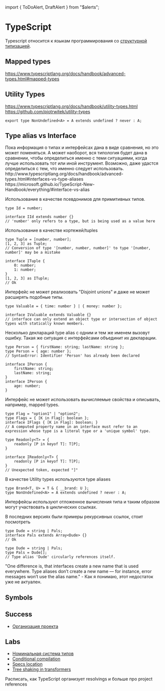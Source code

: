 import { ToDoAlert, DraftAlert } from "\$alerts";

<DraftAlert />

# TypeScript

Typescript относится к языкам программирования со [структурной типизацией](/ru/wiki/types).

## Mapped types

<ToDoAlert>https://www.typescriptlang.org/docs/handbook/advanced-types.html#mapped-types</ToDoAlert>

## Utility Types

<ToDoAlert>https://www.typescriptlang.org/docs/handbook/utility-types.html</ToDoAlert>
<ToDoAlert>https://github.com/piotrwitek/utility-types</ToDoAlert>

```tsx
export type NonUndefined<A> = A extends undefined ? never : A;
```

## Type alias vs Interface

<ToDoAlert>
	Пока информация о типах и интерфейсах дана в виде сравнения, но это может поменяться. А может
	наоборот, вся типология будет дана в сравнении, чтобы определиться именно с теми ситуациями,
	когда лучше использовать тот или иной инструмент. Возможно, даже удастся определиться с тем, что
	именно следует использовать.
</ToDoAlert>

<ToDoAlert>
	http://www.typescriptlang.org/docs/handbook/advanced-types.html#interfaces-vs-type-aliases
	https://microsoft.github.io/TypeScript-New-Handbook/everything/#interface-vs-alias
</ToDoAlert>

Использование в качестве псевдонимов для примитивных типов.

```tsx
type Id = number;

interface IId extends number {}
// 'number' only refers to a type, but is being used as a value here
```

Использование в качестве кортежей/tuples

```tsx
type Tuple = [number, number];
[1, 2, 3] as Tuple;
// Conversion of type '[number, number, number]' to type '[number, number]' may be a mistake

interface ITuple {
	0: number;
	1: number;
}
[1, 2, 3] as ITuple;
// Ok
```

Интерфейс не может реализовать "Disjoint unions" и даже не может расширять подобные типы.

```tsx
type Valuable = { time: number } | { money: number };

interface IValuable extends Valuable {}
// interface can only extend an object type or intersection of object types with statically known members.
```

Несколько деклараций type alias с одним и тем же именем вызовут ошибку. Такая же ситуация с интерфейсами объединит их декларации.

```tsx
type Person = { firstName: string; lastName: string };
type Person = { age: number };
// SyntaxError: Identifier 'Person' has already been declared

interface IPerson {
	firstName: string;
	lastName: string;
}
interface IPerson {
	age: number;
}
```

Интерфейс не может использовать вычисляемые свойства и описывать, например, mapped types.

```tsx
type Flag = "option1" | "option2";
type Flags = { [K in Flag]: boolean };
interface IFlags { [K in Flag]: boolean; }
// A computed property name in an interface must refer to an expression whose type is a literal type or a 'unique symbol' type.

type Readonly<T> = {
    readonly [P in keyof T]: T[P];
}

interface IReadonly<T> {
    readonly [P in keyof T]: T[P];
}
// Unexpected token, expected "]"
```

В качестве Utility types используются type aliases

```tsx
type Brand<T, U> = T & { __brand: U };
type NonUndefined<A> = A extends undefined ? never : A;
```

Интерфейсы используют отложенное вычисления типа и таким образом могут участвовать в циклических ссылках.

<ToDoAlert>В последних версиях были примеры рекурсивных ссылок, стоит посмотреть</ToDoAlert>

```tsx
type Dude = string | Pals;
interface Pals extends Array<Dude> {}
// Ok

type Dude = string | Pals;
type Pals = Dude[];
// Type alias 'Dude' circularly references itself.
```

<ToDoAlert>
	"One difference is, that interfaces create a new name that is used everywhere. Type aliases
	don’t create a new name — for instance, error messages won’t use the alias name." - Как я
	понимаю, этот недостаток уже не актуален.
</ToDoAlert>

## Symbols

## Success

-   [Организация проекта](/ru/wiki/typescript/success-project)

## Labs

-   [Номинальная система типов](/ru/wiki/typescript/lab-nominal)
-   [Conditional compilation](/ru/wiki/typescript/conditional-compilation)
-   [Specs location](/ru/wiki/typescript/specs-location)
-   [Tree shaking in transformers](/ru/wiki/typescript/tree-shaking-in-transformer)

<ToDoAlert>
	Расписать, как TypeScript организует resolvings и больше про project references
</ToDoAlert>
